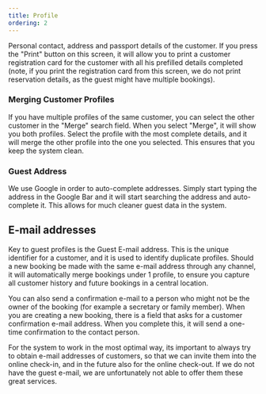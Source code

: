 ```yaml
---
title: Profile
ordering: 2
---
```


Personal contact, address and passport details of the customer. If you press the "Print" button on this screen, it will allow you to print a customer registration card for the customer with all his prefilled details completed (note, if you print the registration card from this screen, we do not print reservation details, as the guest might have multiple bookings). 

### Merging Customer Profiles

If you have multiple profiles of the same customer, you can select the other customer in the "Merge" search field. When you select "Merge", it will show you both profiles. Select the profile with the most complete details, and it will merge the other profile into the one you selected. This ensures that you keep the system clean.

### Guest Address

We use Google in order to auto-complete addresses. Simply start typing the address in the Google Bar and it will start searching the address and auto-complete it. This allows for much cleaner guest data in the system.

## E-mail addresses

Key to guest profiles is the Guest E-mail address. This is the unique identifier for a customer, and it is used to identify duplicate profiles. Should a new booking be made with the same e-mail address through any channel, it will automatically merge bookings under 1 profile, to ensure you capture all customer history and future bookings in a central location.

You can also send a confirmation e-mail to a person who might not be the owner of the booking (for example a secretary or family member). When you are creating a new booking, there is a field that asks for a customer confirmation e-mail address. When you complete this, it will send a one-time confirmation to the contact person.

For the system to work in the most optimal way, its important to always try to obtain e-mail addresses of customers, so that we can invite them into the online check-in, and in the future also for the online check-out. If we do not have the guest e-mail, we are unfortunately not able to offer them these great services.
